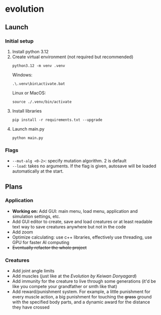# evolution
## Launch
### Initial setup
1. Install python 3.12
2. Create virtual environment (not required but recommended)
   ```shell
   python3.12 -m venv .venv
   ```
   Windows:
   ```shell
   .\.venv\bin\activate.bat
   ```
   Linux or MacOS:
   ```shell
   source ./.venv/bin/activate
   ```
3. Install libraries
   ```shell
   pip install -r requirements.txt --upgrade
   ```
4. Launch main.py
   ```shell
   python main.py
   ```
### Flags
- `--mut-alg <0-2>`: specify mutation algorithm. 2 is default
- `--load`: takes no arguments. If the flag is given, autosave will be loaded automatically at the start.

## Plans
### Application
- **Working on:** Add GUI: main menu, load menu, application and simulation settings, etc.
- Add GUI editor to create, save and load creatures or at least readable text way to save creatures anywhere but not in the code
- Add zoom
- Optimize calculating: use c++ libraries, effectively use threading, use GPU for faster AI computing
- ~~Eventually refactor the whole project~~
### Creatures
- Add joint angle limits
- Add muscles (just like at the *Evolution by Keiwan Donyagard*)
- Add immunity for the creature to live through some generations (it'd be like you compete your grandfather or smth like that)
- Add reward/punishment system. For example, a little punishment for every muscle action, a big punishment for touching the ~~grass~~ ground with the specified body parts, and a dynamic award for the distance they have crossed

